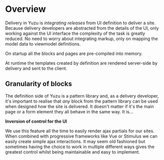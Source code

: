 # Overview

Delivery in Yuzu is *integrating releases* from UI definition to deliver a site. Because delivery developers are abstracted from the details of the UI, only working against the UI interface the complexity of the task is greatly reduced. No need to worry about integrating  markup, only on mapping the model data to viewmodel definitions.

On startup all the blocks and pages are pre-compiled into memory.

At runtime the templates created by definition are rendered server-side by delivery and sent to the client. 

## Granularity of blocks

The definition side of Yuzu is a pattern library and, as a delivery developer, it's important to realise that *any* block from the pattern library can be used when designed how the site is delivered. It doesn't matter if it's the main page or a form element they all behave in the same way. It is...

**Inversion of control for the UI**

We use this feature all the time to easily render ajax partials for our sites. When combined with progressive frameworks like Vue or Stimulus we can easily create simple ajax interactions. It may seem old fashioned but sometimes having the choice to work in multiple different ways gives the greatest control whilst being maintainable and easy to implement.